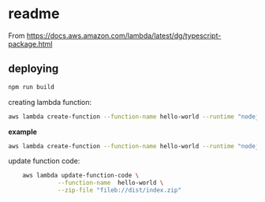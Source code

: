 # readme

From https://docs.aws.amazon.com/lambda/latest/dg/typescript-package.html

## deploying

```sh
npm run build
```

creating lambda function:

```sh
aws lambda create-function --function-name hello-world --runtime "nodejs16.x" --role arn:aws:iam::123456789012:role/lambda-ex --zip-file "fileb://dist/index.zip" --handler index.handler
```

**example**
```sh
aws lambda create-function --function-name hello-world --runtime "nodejs16.x" --role arn:aws:iam::833516167243:role/lambda-role-camdurha-ts  --zip-file "fileb://dist/index.zip" --handler index.handler
```

update function code:

```sh
    aws lambda update-function-code \
              --function-name  hello-world \
              --zip-file "fileb://dist/index.zip"
```
